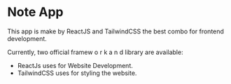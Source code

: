 # Note App

This app is make by ReactJS and TailwindCSS the best combo for frontend development.

Currently, two official framew o r k a n d library are available:

- ReactJs uses for Website Development.
- TailwindCSS uses for styling the website.
